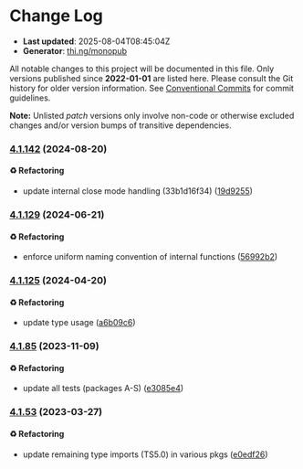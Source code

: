 # Change Log

- **Last updated**: 2025-08-04T08:45:04Z
- **Generator**: [thi.ng/monopub](https://thi.ng/monopub)

All notable changes to this project will be documented in this file.
Only versions published since **2022-01-01** are listed here.
Please consult the Git history for older version information.
See [Conventional Commits](https://conventionalcommits.org/) for commit guidelines.

**Note:** Unlisted _patch_ versions only involve non-code or otherwise excluded changes
and/or version bumps of transitive dependencies.

### [4.1.142](https://github.com/thi-ng/umbrella/tree/@thi.ng/rstream-graph@4.1.142) (2024-08-20)

#### ♻️ Refactoring

- update internal close mode handling (33b1d16f34) ([19d9255](https://github.com/thi-ng/umbrella/commit/19d9255))

### [4.1.129](https://github.com/thi-ng/umbrella/tree/@thi.ng/rstream-graph@4.1.129) (2024-06-21)

#### ♻️ Refactoring

- enforce uniform naming convention of internal functions ([56992b2](https://github.com/thi-ng/umbrella/commit/56992b2))

### [4.1.125](https://github.com/thi-ng/umbrella/tree/@thi.ng/rstream-graph@4.1.125) (2024-04-20)

#### ♻️ Refactoring

- update type usage ([a6b09c6](https://github.com/thi-ng/umbrella/commit/a6b09c6))

### [4.1.85](https://github.com/thi-ng/umbrella/tree/@thi.ng/rstream-graph@4.1.85) (2023-11-09)

#### ♻️ Refactoring

- update all tests (packages A-S) ([e3085e4](https://github.com/thi-ng/umbrella/commit/e3085e4))

### [4.1.53](https://github.com/thi-ng/umbrella/tree/@thi.ng/rstream-graph@4.1.53) (2023-03-27)

#### ♻️ Refactoring

- update remaining type imports (TS5.0) in various pkgs ([e0edf26](https://github.com/thi-ng/umbrella/commit/e0edf26))
